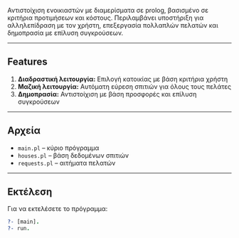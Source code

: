 Αντιστοίχιση ενοικιαστών με διαμερίσματα σε prolog, βασισμένο σε κριτήρια προτιμήσεων και κόστους. Περιλαμβάνει υποστήριξη για αλληλεπίδραση με τον χρήστη, επεξεργασία πολλαπλών πελατών και δημοπρασία με επίλυση συγκρούσεων.

---

## Features

1. **Διαδραστική λειτουργία:** Επιλογή κατοικίας με βάση κριτήρια χρήστη
2. **Μαζική λειτουργία:** Αυτόματη εύρεση σπιτιών για όλους τους πελάτες
3. **Δημοπρασία:** Αντιστοίχιση με βάση προσφορές και επίλυση συγκρούσεων

---

## Αρχεία

- `main.pl` – κύριο πρόγραμμα
- `houses.pl` – βάση δεδομένων σπιτιών
- `requests.pl` – αιτήματα πελατών

---

## Εκτέλεση

Για να εκτελέσετε το πρόγραμμα:

```prolog
?- [main].
?- run.

